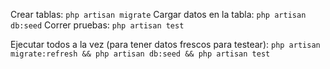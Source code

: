 Crear tablas: `php artisan migrate`
Cargar datos en la tabla: `php artisan db:seed`
Correr pruebas: `php artisan test`

Ejecutar todos a la vez (para tener datos frescos para testear): `php artisan migrate:refresh && php artisan db:seed && php artisan test`